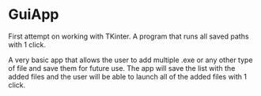 # GuiApp
First attempt on working with TKinter.
A program that runs all saved paths with 1 click.

A very basic app that allows the user to add multiple .exe or any other type of file and save them for future use.
The app will save the list with the added files and the user will be able to launch all of the added files with 1 click.
